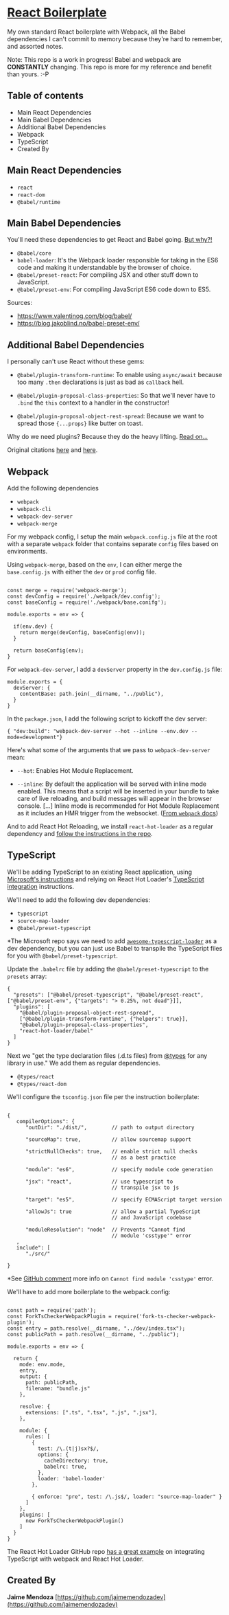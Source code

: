 # [React Boilerplate](https://github.com/jaimemendozadev/readio-v2)

My own standard React boilerplate with Webpack, all the Babel dependencies I can't commit to memory because they're hard to remember, and assorted notes.

Note: This repo is a work in progress! Babel and webpack are <strong>CONSTANTLY</strong> changing. This repo is more for my reference and benefit than yours. :-P

## Table of contents

- Main React Dependencies
- Main Babel Dependencies
- Additional Babel Dependencies
- Webpack
- TypeScript
- Created By


## Main React Dependencies
- `react`
- `react-dom`
- `@babel/runtime`

## Main Babel Dependencies

You'll need these dependencies to get React and Babel going. [But why?!](https://www.valentinog.com/blog/babel/)
- `@babel/core`
- `babel-loader`: It's the Webpack loader responsible for taking in the ES6 code and making it understandable by the browser of choice.
- `@babel/preset-react`: For compiling JSX and other stuff down to JavaScript.
- `@babel/preset-env`: For compiling JavaScript ES6 code down to ES5.

Sources: 
- https://www.valentinog.com/blog/babel/
- https://blog.jakoblind.no/babel-preset-env/


## Additional Babel Dependencies

I personally can't use React without these gems:

- `@babel/plugin-transform-runtime`: To enable using `async/await` because too many `.then` declarations is just as bad as `callback` hell.

- `@babel/plugin-proposal-class-properties`: So that we'll never have to `.bind` the `this` context to a handler in the constructor! 

- `@babel/plugin-proposal-object-rest-spread`: Because we want to spread those `{...props}` like butter on toast.

Why do we need plugins? Because they do the heavy lifting. [Read on...](https://blog.jakoblind.no/babel-preset-env/)

Original citations [here](https://medium.com/@jacobworrel/babels-transform-class-properties-plugin-how-it-works-and-what-it-means-for-your-react-apps-6983539ffc22) and [here](https://dev.to/codeprototype/modernize-your-reactjs-application-with-asyncawait-in-2018-1l9j).

## Webpack

Add the following dependencies
- `webpack`
- `webpack-cli`
- `webpack-dev-server`
- `webpack-merge`

For my webpack config, I setup the main `webpack.config.js` file at the root with a separate `webpack` folder that contains separate `config` files based on environments.


Using `webpack-merge`, based on the `env`, I can either merge the `base.config.js` with either the `dev` or `prod` config file.

```

const merge = require('webpack-merge');
const devConfig = require('./webpack/dev.config');
const baseConfig = require('./webpack/base.conifg');

module.exports = env => {

  if(env.dev) {
    return merge(devConfig, baseConfig(env));
  }

  return baseConfig(env);
}

```

For `webpack-dev-server`, I add a `devServer` property in the `dev.config.js` file:

```
module.exports = {
  devServer: {
    contentBase: path.join(__dirname, "../public"),
  }
}

```

In the `package.json`, I add the following script to kickoff the dev server:

```
{ "dev:build": "webpack-dev-server --hot --inline --env.dev --mode=development"}
```
Here's what some of the arguments that we pass to `webpack-dev-server` mean:

-  `--hot`: Enables Hot Module Replacement.

- `--inline`: By default the application will be served with inline mode enabled. This means that a script will be inserted in your bundle to take care of live reloading, and build messages will appear in the browser console. [...] Inline mode is recommended for Hot Module Replacement as it includes an HMR trigger from the websocket. ([From `webpack` docs](https://webpack.js.org/configuration/dev-server/#devserverinline))


And to add React Hot Reloading, we install `react-hot-loader` as a regular dependency and [follow the instructions in the repo](https://github.com/gaearon/react-hot-loader).


## TypeScript

We'll be adding TypeScript to an existing React application, using [Microsoft's instructions](https://github.com/Microsoft/TypeScript-React-Conversion-Guide#typescript-react-conversion-guide) and relying on React Hot Loader's [TypeScript integration](https://github.com/gaearon/react-hot-loader#typescript) instructions.


We'll need to add the following dev dependencies:
- `typescript`
- `source-map-loader`
- `@babel/preset-typescript`

*The Microsoft repo says we need to add [`awesome-typescript-loader`](https://www.npmjs.com/package/awesome-typescript-loader) as a dev dependency, but you can just use Babel to transpile the TypeScript files for you with `@babel/preset-typescript`.


Update the `.babelrc` file by adding the `@babel/preset-typescript` to the `presets` array:

```
{
  "presets": ["@babel/preset-typescript", "@babel/preset-react", ["@babel/preset-env", {"targets": "> 0.25%, not dead"}]],
  "plugins": [
    "@babel/plugin-proposal-object-rest-spread",
    ["@babel/plugin-transform-runtime", {"helpers": true}],
    "@babel/plugin-proposal-class-properties",
    "react-hot-loader/babel"
  ]
}

```


Next we "get the type declaration files (.d.ts files) from [@types](https://devblogs.microsoft.com/typescript/the-future-of-declaration-files-2/) for any library in use." We add them as regular dependencies. 

- `@types/react` 
- `@types/react-dom`

We'll configure the `tsconfig.json` file per the instruction boilerplate:

```

{
   compilerOptions": {
      "outDir": "./dist/",        // path to output directory
      
      "sourceMap": true,          // allow sourcemap support

      "strictNullChecks": true,   // enable strict null checks 
                                  // as a best practice
      
      "module": "es6",            // specify module code generation
      
      "jsx": "react",             // use typescript to 
                                  // transpile jsx to js

      "target": "es5",            // specify ECMAScript target version

      "allowJs": true             // allow a partial TypeScript 
                                  // and JavaScript codebase
      
      "moduleResolution": "node"  // Prevents "Cannot find 
                                  // module 'csstype'" error
   ,
   include": [
      "./src/"
   
}

```

*See [GitHub comment](https://github.com/DefinitelyTyped/DefinitelyTyped/issues/24788#issuecomment-398505981) more info on `Cannot find module 'csstype'` error.



We'll have to add more boilerplate to the webpack.config:

```

const path = require('path');
const ForkTsCheckerWebpackPlugin = require('fork-ts-checker-webpack-plugin');
const entry = path.resolve(__dirname, "../dev/index.tsx");
const publicPath = path.resolve(__dirname, "../public");

module.exports = env => {

  return {
    mode: env.mode,
    entry,
    output: {
      path: publicPath,
      filename: "bundle.js"
    },

    resolve: {
      extensions: [".ts", ".tsx", ".js", ".jsx"],
    },

    module: {
      rules: [
        { 
          test: /\.(t|j)sx?$/, 
          options: {
            cacheDirectory: true,
            babelrc: true,
          },
          loader: 'babel-loader' 
        },

        { enforce: "pre", test: /\.js$/, loader: "source-map-loader" }
      ]
    },
    plugins: [
      new ForkTsCheckerWebpackPlugin()
    ]
  }    
}

```


The React Hot Loader GitHub repo [has a great example](https://github.com/gaearon/react-hot-loader/tree/master/examples/typescript) on integrating TypeScript with webpack and React Hot Loader.

## Created By

**Jaime Mendoza**
[https://github.com/jaimemendozadev](https://github.com/jaimemendozadev)